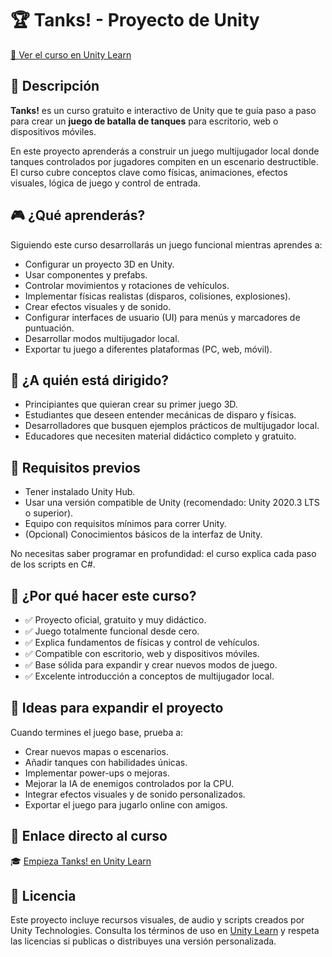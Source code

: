 # 🏆 Tanks! - Proyecto de Unity

[🔗 Ver el curso en Unity Learn](https://learn.unity.com/course/tanks-make-a-battle-game-for-web-and-mobile?language=en)

## 📌 Descripción

**Tanks!** es un curso gratuito e interactivo de Unity que te guía paso a paso para crear un **juego de batalla de tanques** para escritorio, web o dispositivos móviles.

En este proyecto aprenderás a construir un juego multijugador local donde tanques controlados por jugadores compiten en un escenario destructible. El curso cubre conceptos clave como físicas, animaciones, efectos visuales, lógica de juego y control de entrada.



## 🎮 ¿Qué aprenderás?

Siguiendo este curso desarrollarás un juego funcional mientras aprendes a:

- Configurar un proyecto 3D en Unity.
- Usar componentes y prefabs.
- Controlar movimientos y rotaciones de vehículos.
- Implementar físicas realistas (disparos, colisiones, explosiones).
- Crear efectos visuales y de sonido.
- Configurar interfaces de usuario (UI) para menús y marcadores de puntuación.
- Desarrollar modos multijugador local.
- Exportar tu juego a diferentes plataformas (PC, web, móvil).



## 👥 ¿A quién está dirigido?

- Principiantes que quieran crear su primer juego 3D.
- Estudiantes que deseen entender mecánicas de disparo y físicas.
- Desarrolladores que busquen ejemplos prácticos de multijugador local.
- Educadores que necesiten material didáctico completo y gratuito.



## 🧠 Requisitos previos

- Tener instalado Unity Hub.
- Usar una versión compatible de Unity (recomendado: Unity 2020.3 LTS o superior).
- Equipo con requisitos mínimos para correr Unity.
- (Opcional) Conocimientos básicos de la interfaz de Unity.

No necesitas saber programar en profundidad: el curso explica cada paso de los scripts en C#.



## 🚀 ¿Por qué hacer este curso?

- ✅ Proyecto oficial, gratuito y muy didáctico.
- ✅ Juego totalmente funcional desde cero.
- ✅ Explica fundamentos de físicas y control de vehículos.
- ✅ Compatible con escritorio, web y dispositivos móviles.
- ✅ Base sólida para expandir y crear nuevos modos de juego.
- ✅ Excelente introducción a conceptos de multijugador local.



## 🧩 Ideas para expandir el proyecto

Cuando termines el juego base, prueba a:

- Crear nuevos mapas o escenarios.
- Añadir tanques con habilidades únicas.
- Implementar power-ups o mejoras.
- Mejorar la IA de enemigos controlados por la CPU.
- Integrar efectos visuales y de sonido personalizados.
- Exportar el juego para jugarlo online con amigos.



## 🔗 Enlace directo al curso

🎓 [Empieza Tanks! en Unity Learn](https://learn.unity.com/course/tanks-make-a-battle-game-for-web-and-mobile?language=en)



## 📄 Licencia

Este proyecto incluye recursos visuales, de audio y scripts creados por Unity Technologies. Consulta los términos de uso en [Unity Learn](https://learn.unity.com) y respeta las licencias si publicas o distribuyes una versión personalizada.